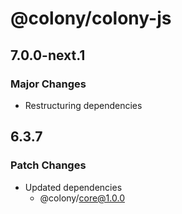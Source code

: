 # @colony/colony-js

## 7.0.0-next.1

### Major Changes

- Restructuring dependencies

## 6.3.7

### Patch Changes

- Updated dependencies
  - @colony/core@1.0.0
